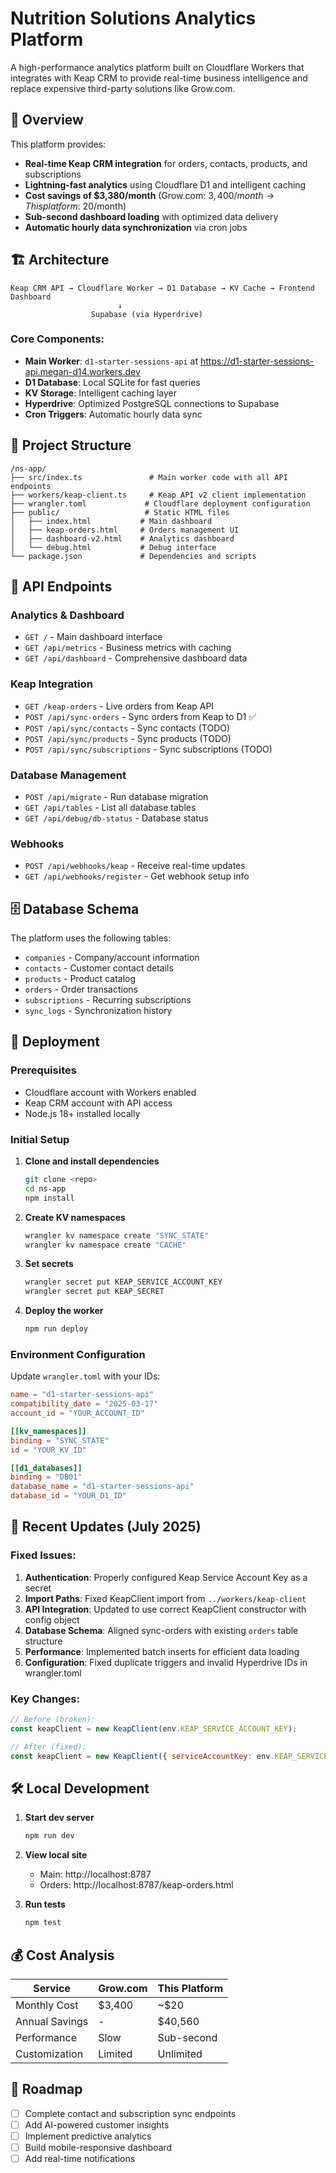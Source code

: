 # Nutrition Solutions Analytics Platform

A high-performance analytics platform built on Cloudflare Workers that integrates with Keap CRM to provide real-time business intelligence and replace expensive third-party solutions like Grow.com.

## 🚀 Overview

This platform provides:
- **Real-time Keap CRM integration** for orders, contacts, products, and subscriptions
- **Lightning-fast analytics** using Cloudflare D1 and intelligent caching
- **Cost savings of $3,380/month** (Grow.com: $3,400/month → This platform: ~$20/month)
- **Sub-second dashboard loading** with optimized data delivery
- **Automatic hourly data synchronization** via cron jobs

## 🏗️ Architecture

```
Keap CRM API → Cloudflare Worker → D1 Database → KV Cache → Frontend Dashboard
                        ↓
                  Supabase (via Hyperdrive)
```

### Core Components:
- **Main Worker**: `d1-starter-sessions-api` at https://d1-starter-sessions-api.megan-d14.workers.dev
- **D1 Database**: Local SQLite for fast queries
- **KV Storage**: Intelligent caching layer
- **Hyperdrive**: Optimized PostgreSQL connections to Supabase
- **Cron Triggers**: Automatic hourly data sync

## 📁 Project Structure

```
/ns-app/
├── src/index.ts               # Main worker code with all API endpoints
├── workers/keap-client.ts     # Keap API v2 client implementation
├── wrangler.toml             # Cloudflare deployment configuration
├── public/                   # Static HTML files
│   ├── index.html           # Main dashboard
│   ├── keap-orders.html     # Orders management UI
│   ├── dashboard-v2.html    # Analytics dashboard
│   └── debug.html           # Debug interface
└── package.json             # Dependencies and scripts
```

## 🔌 API Endpoints

### Analytics & Dashboard
- `GET /` - Main dashboard interface
- `GET /api/metrics` - Business metrics with caching
- `GET /api/dashboard` - Comprehensive dashboard data

### Keap Integration
- `GET /keap-orders` - Live orders from Keap API
- `POST /api/sync-orders` - Sync orders from Keap to D1 ✅
- `POST /api/sync/contacts` - Sync contacts (TODO)
- `POST /api/sync/products` - Sync products (TODO)
- `POST /api/sync/subscriptions` - Sync subscriptions (TODO)

### Database Management
- `POST /api/migrate` - Run database migration
- `GET /api/tables` - List all database tables
- `GET /api/debug/db-status` - Database status

### Webhooks
- `POST /api/webhooks/keap` - Receive real-time updates
- `GET /api/webhooks/register` - Get webhook setup info

## 🗄️ Database Schema

The platform uses the following tables:
- `companies` - Company/account information
- `contacts` - Customer contact details
- `products` - Product catalog
- `orders` - Order transactions
- `subscriptions` - Recurring subscriptions
- `sync_logs` - Synchronization history

## 🚀 Deployment

### Prerequisites
- Cloudflare account with Workers enabled
- Keap CRM account with API access
- Node.js 18+ installed locally

### Initial Setup

1. **Clone and install dependencies**
   ```bash
   git clone <repo>
   cd ns-app
   npm install
   ```

2. **Create KV namespaces**
   ```bash
   wrangler kv namespace create "SYNC_STATE"
   wrangler kv namespace create "CACHE"
   ```

3. **Set secrets**
   ```bash
   wrangler secret put KEAP_SERVICE_ACCOUNT_KEY
   wrangler secret put KEAP_SECRET
   ```

4. **Deploy the worker**
   ```bash
   npm run deploy
   ```

### Environment Configuration

Update `wrangler.toml` with your IDs:
```toml
name = "d1-starter-sessions-api"
compatibility_date = "2025-03-17"
account_id = "YOUR_ACCOUNT_ID"

[[kv_namespaces]]
binding = "SYNC_STATE"
id = "YOUR_KV_ID"

[[d1_databases]]
binding = "DB01"
database_name = "d1-starter-sessions-api"
database_id = "YOUR_D1_ID"
```

## 🔧 Recent Updates (July 2025)

### Fixed Issues:
1. **Authentication**: Properly configured Keap Service Account Key as a secret
2. **Import Paths**: Fixed KeapClient import from `../workers/keap-client`
3. **API Integration**: Updated to use correct KeapClient constructor with config object
4. **Database Schema**: Aligned sync-orders with existing `orders` table structure
5. **Performance**: Implemented batch inserts for efficient data loading
6. **Configuration**: Fixed duplicate triggers and invalid Hyperdrive IDs in wrangler.toml

### Key Changes:
```javascript
// Before (broken):
const keapClient = new KeapClient(env.KEAP_SERVICE_ACCOUNT_KEY);

// After (fixed):
const keapClient = new KeapClient({ serviceAccountKey: env.KEAP_SERVICE_ACCOUNT_KEY });
```

## 🛠️ Local Development

1. **Start dev server**
   ```bash
   npm run dev
   ```

2. **View local site**
   - Main: http://localhost:8787
   - Orders: http://localhost:8787/keap-orders.html

3. **Run tests**
   ```bash
   npm test
   ```

## 💰 Cost Analysis

| Service | Grow.com | This Platform |
|---------|----------|---------------|
| Monthly Cost | $3,400 | ~$20 |
| Annual Savings | - | $40,560 |
| Performance | Slow | Sub-second |
| Customization | Limited | Unlimited |

## 🔮 Roadmap

- [ ] Complete contact and subscription sync endpoints
- [ ] Add AI-powered customer insights
- [ ] Implement predictive analytics
- [ ] Build mobile-responsive dashboard
- [ ] Add real-time notifications